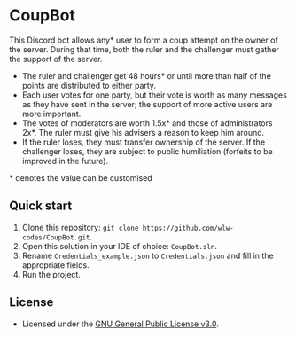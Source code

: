 # CoupBot
This Discord bot allows any* user to form a coup attempt on the owner of the server. During that time, both the ruler and the challenger must gather the support of the server.

- The ruler and challenger get 48 hours* or until more than half of the points are distributed to either party. 
- Each user votes for one party, but their vote is worth as many messages as they have sent in the server; the support of more active users are more important.
- The votes of moderators are worth 1.5x* and those of administrators 2x*. The ruler must give his advisers a reason to keep him around.
- If the ruler loses, they must transfer ownership of the server. If the challenger loses, they are subject to public humiliation (forfeits to be improved in the future).

\* denotes the value can be customised 

## Quick start
1. Clone this repository: `git clone https://github.com/wlw-codes/CoupBot.git`.
2. Open this solution in your IDE of choice: `CoupBot.sln`.
3. Rename `Credentials_example.json` to `Credentials.json` and fill in the appropriate fields.
3. Run the project.

## License
- Licensed under the [GNU General Public License v3.0](https://github.com/wlw-codes/CoupBot/blob/master/LICENSE).
